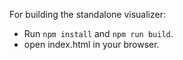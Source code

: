 For building the standalone visualizer:
- Run `npm install` and `npm run build`.
- open index.html in your browser.